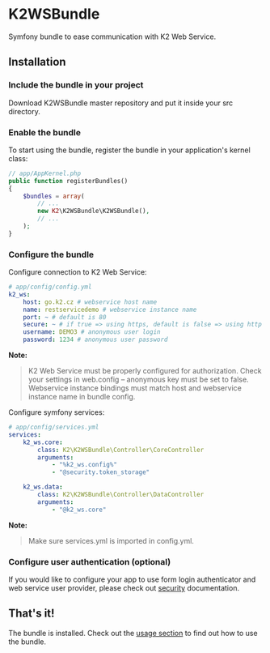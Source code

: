 # K2WSBundle
Symfony bundle to ease communication with K2 Web Service.

## Installation

### Include the bundle in your project
Download K2WSBundle master repository and put it inside your src directory.

### Enable the bundle
To start using the bundle, register the bundle in your application's kernel class:

```php
// app/AppKernel.php
public function registerBundles()
{
    $bundles = array(
        // ...
        new K2\K2WSBundle\K2WSBundle(),
        // ...
    );
}
```

### Configure the bundle
Configure connection to K2 Web Service:
```yaml
# app/config/config.yml
k2_ws:
    host: go.k2.cz # webservice host name
    name: restservicedemo # webservice instance name
    port: ~ # default is 80
    secure: ~ # if true => using https, default is false => using http
    username: DEMO3 # anonymous user login
    password: 1234 # anonymous user password
```

**Note:**
> K2 Web Service must be properly configured for authorization. Check your settings in web.config – anonymous key must be set to false. Webservice instance bindings must match host and webservice instance name in bundle config.

Configure symfony services:
```yaml
# app/config/services.yml
services:
    k2_ws.core:
        class: K2\K2WSBundle\Controller\CoreController
        arguments:
            - "%k2_ws.config%"
            - "@security.token_storage"

    k2_ws.data:
        class: K2\K2WSBundle\Controller\DataController
        arguments:
            - "@k2_ws.core"
```

**Note:**
> Make sure services.yml is imported in config.yml.

### Configure user authentication (optional)
If you would like to configure your app to use form login authenticator and web service user provider, please check out [security](SECURITY.md) documentation.

## That's it!
The bundle is installed. Check out the [usage section](USAGE.md) to find out how to use the bundle.
